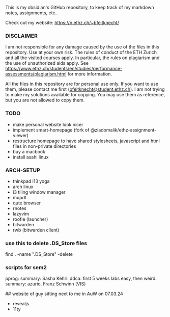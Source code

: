 This is my obsidian's GitHub repository, to keep track of my markdown notes, assignments, etc..

Check out my website: https://n.ethz.ch/~bfeitknecht/


### DISCLAIMER

I am not responsible for any damage caused by the use of the files in this repository. Use at your own risk. The rules of conduct of the ETH Zurich and all the visited courses apply. In particular, the rules on plagiarism and the use of unauthorized aids apply. See https://www.ethz.ch/students/en/studies/performance-assessments/plagiarism.html for more information.

All the files in this repository are for personal use only. If you want to use them, please contact me first (bfeitknecht@student.ethz.ch). I am not trying to make my solutions available for copying. You may use them as reference, but you are not allowed to copy them.


### TODO

- make personal website look nicer
- implement smart-homepage (fork of @ziadomalik/ethz-assignment-viewer)
- restructure homepage to have shared stylesheets, javascript and html files in non-private directories
- buy a macbook
- install asahi linux


### ARCH-SETUP

- thinkpad l13 yoga
- arch linux
- i3 tiling window manager
- mupdf
- qute browser
- rnotes
- lazyvim
- roofie (launcher)
- bitwarden
- rwb (bitwarden client)


### use this to delete .DS_Store files
find . -name ".DS_Store" -delete


### scripts for sem2
pprog:  summary: Sasha Kehrli
ddca:   first 5 weeks labs easy, then weird. summary: azurio, Franz Schwinn (VIS)



## website of guy sitting next to me in AuW on 07.03.24
- revealjs
- 11ty
